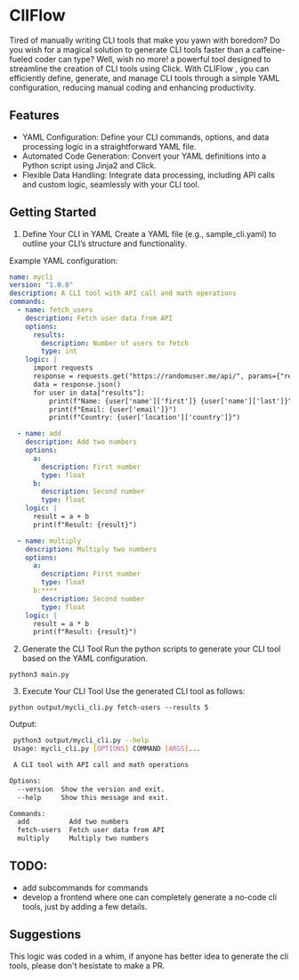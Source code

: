 # ClIFlow

Tired of manually writing CLI tools that make you yawn with boredom? Do you wish for a magical solution to generate CLI tools faster than a caffeine-fueled coder can type? Well, wish no more! a powerful tool designed to streamline the creation of CLI tools using Click. With CLIFlow , you can efficiently define, generate, and manage CLI tools through a simple YAML configuration, reducing manual coding and enhancing productivity.

## Features
- YAML Configuration: Define your CLI commands, options, and data processing logic in a straightforward YAML file.
- Automated Code Generation: Convert your YAML definitions into a Python script using Jinja2 and Click.
- Flexible Data Handling: Integrate data processing, including API calls and custom logic, seamlessly with your CLI tool.

## Getting Started

1. Define Your CLI in YAML
Create a YAML file (e.g., sample_cli.yaml) to outline your CLI’s structure and functionality.

Example YAML configuration:
```yaml
name: mycli
version: "1.0.0"
description: A CLI tool with API call and math operations
commands:
  - name: fetch_users
    description: Fetch user data from API
    options:
      results:
        description: Number of users to fetch
        type: int
    logic: |
      import requests
      response = requests.get("https://randomuser.me/api/", params={"results": results})
      data = response.json()
      for user in data["results"]:
          print(f"Name: {user['name']['first']} {user['name']['last']}")
          print(f"Email: {user['email']}")
          print(f"Country: {user['location']['country']}")

  - name: add
    description: Add two numbers
    options:
      a:
        description: First number
        type: float
      b:
        description: Second number
        type: float
    logic: |
      result = a + b
      print(f"Result: {result}")

  - name: multiply
    description: Multiply two numbers
    options:
      a:
        description: First number
        type: float
      b:****
        description: Second number
        type: float
    logic: |
      result = a * b
      print(f"Result: {result}")

```

2. Generate the CLI Tool
Run the python scripts to generate your CLI tool based on the YAML configuration.

```python3
python3 main.py
```

3. Execute Your CLI Tool
Use the generated CLI tool as follows:
```pytthon3
python output/mycli_cli.py fetch-users --results 5
```

Output: 
```bash
 python3 output/mycli_cli.py --help
 Usage: mycli_cli.py [OPTIONS] COMMAND [ARGS]...

 A CLI tool with API call and math operations

Options:
  --version  Show the version and exit.
  --help     Show this message and exit.

Commands:
  add          Add two numbers
  fetch-users  Fetch user data from API
  multiply     Multiply two numbers
```

## TODO:
- add subcommands for commands
- develop a frontend where one can completely generate a no-code cli tools, just by adding a few details.

## Suggestions
This logic was coded in a whim, if anyone has better idea to generate the cli tools, please don't hesistate to make a PR.
